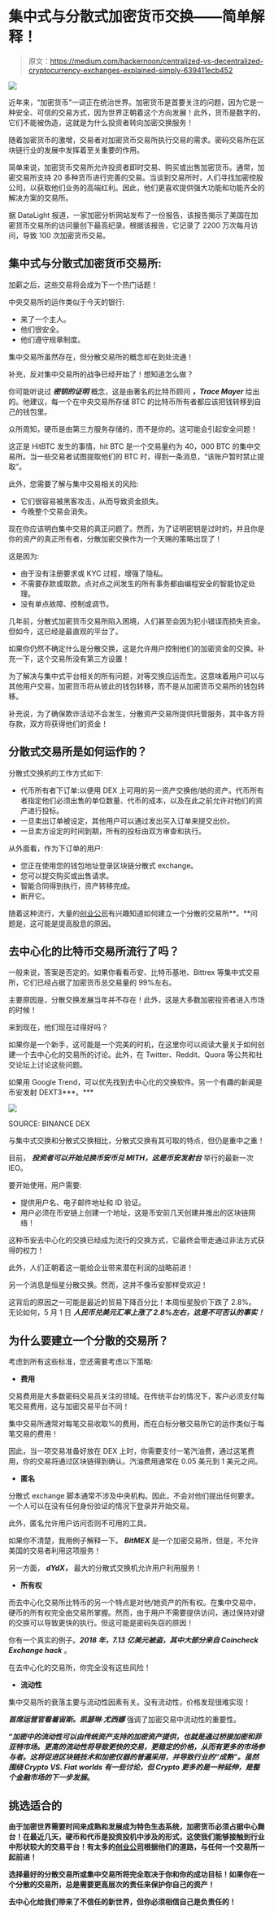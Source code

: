 # 集中式与分散式加密货币交换——简单解释！

> 原文：<https://medium.com/hackernoon/centralized-vs-decentralized-cryptocurrency-exchanges-explained-simply-639411ecb452>

![](img/a8319e998e5b2d859eccec244f231548.png)

近年来，“加密货币”一词正在统治世界。加密货币是首要关注的问题，因为它是一种安全、可信的交易方式，因为世界正朝着这个方向发展！此外，货币是数字的，它们不能被伪造，这就是为什么投资者转向加密交换服务！

随着加密货币的激增，交易者对加密货币交易所执行交易的需求。密码交易所在区块链行业的发展中发挥着至关重要的作用。

简单来说，加密货币交易所允许投资者即时交易、购买或出售加密货币。通常，加密交易所支持 20 多种货币进行完善的交易。当谈到交易所时，人们寻找加密控股公司，以获取他们业务的高端红利。因此，他们更喜欢提供强大功能和功能齐全的解决方案的交易所。

据 DataLight 报道，一家加密分析网站发布了一份报告，该报告揭示了美国在加密货币交易所的访问量创下最高纪录。根据该报告，它记录了 2200 万次每月访问，导致 100 次加密货币交易。

## 集中式与分散式加密货币交易所:

加薪之后，这些交易将会成为下一个热门话题！

中央交易所的运作类似于今天的银行:

*   来了一个主人。
*   他们很安全。
*   他们遵守规章制度。

集中交易所虽然存在，但分散交易所的概念却在到处流通！

补充，反对集中交易所的战争已经开始了！想知道怎么做？

你可能听说过 ***密钥的证明*** 概念，这是由著名的比特币顾问 ***，Trace Mayer*** 给出的。他建议，每一个在中央交易所存储 BTC 的比特币所有者都应该把钱转移到自己的钱包里。

众所周知，硬币是由第三方服务存储的，而不是你的。这可能会引起安全问题！

这正是 HitBTC 发生的事情，hit BTC 是一个交易量约为 40，000 BTC 的集中交易所。当一些交易者试图提取他们的 BTC 时，得到一条消息，“该账户暂时禁止提取”。

此外，您需要了解与集中交易相关的风险:

*   它们很容易被黑客攻击，从而导致资金损失。
*   今晚整个交易会消失。

现在你应该明白集中交易的真正问题了。然而，为了证明密钥是过时的，并且你是你的资产的真正所有者，分散加密交换作为一个天赐的策略出现了！

这是因为:

*   由于没有注册要求或 KYC 过程，增强了隐私。
*   不需要存款或取款。点对点之间发生的所有事务都由编程安全的智能协定处理。
*   没有单点故障、控制或调节。

几年前，分散式加密货币交易所陷入困境，人们甚至会因为犯小错误而损失资金。但如今，这已经是最直观的平台了。

如果你仍然不确定什么是分散交换，这是允许用户控制他们的加密资金的交换。补充一下，这个交易所没有第三方设置！

为了解决与集中式平台相关的所有问题，对等交换应运而生。这意味着用户可以与其他用户交易，加密货币将从彼此的钱包转移，而不是从加密货币交易所的钱包转移。

补充说，为了确保欺诈活动不会发生，分散资产交易所提供托管服务，其中各方将存款，双方将获得他们的资金！

## 分散式交易所是如何运作的？

分散式交换机的工作方式如下:

*   代币所有者下订单:以便用 DEX 上可用的另一资产交换他/她的资产。代币所有者指定他们必须出售的单位数量、代币的成本，以及在此之前允许对他们的资产进行投标。
*   一旦卖出订单被设定，其他用户可以通过发出买入订单来提交出价。
*   一旦卖方设定的时间到期，所有的投标由双方审查和执行。

从外面看，作为下订单的用户:

*   您正在使用您的钱包地址登录区块链分散式 exchange。
*   您可以提交购买或出售请求。
*   智能合同得到执行，资产转移完成。
*   断开它。

随着这种流行，大量的[创业公司](https://www.zabtechnologies.net/bitcoin-exchange-development-company)有兴趣知道如何建立一个分散的交易所**。**问题是，这可能是提高股息的原因。

## 去中心化的比特币交易所流行了吗？

一般来说，答案是否定的。如果你看看币安、比特币基地、Bittrex 等集中式交易所，它们已经占据了加密货币总交易量的 99%左右。

主要原因是，分散交换发展当年并不存在！此外，这是大多数加密投资者进入市场的时候！

来到现在，他们现在过得好吗？

如果你是一个新手，这可能是一个完美的时机，在这里你可以阅读大量关于如何创建一个去中心化的交易所的讨论。此外，在 Twitter、Reddit、Quora 等公共和社交论坛上讨论这些问题。

如果用 Google Trend，可以优先找到去中心化的交换软件。另一个有趣的新闻是币安发射 DEXT3***。***

![](img/1345a2e229efe65e62f026a1068c22b6.png)

SOURCE: BINANCE DEX

与集中式交换和分散式交换相比，分散式交换有其可取的特点，但仍是重中之重！

目前， ***投资者可以开始兑换币安币兑 MITH，这是币安发射台*** 举行的最新一次 IEO。

要开始使用，用户需要:

*   提供用户名、电子邮件地址和 ID 验证。
*   用户必须在币安链上创建一个地址，这是币安前几天创建并推出的区块链网络！

这种币安去中心化的交换已经成为流行的交换方式，它最终会带走通过非法方式获得的权力！

此外，人们正朝着这一能给企业带来潜在利润的战略前进！

另一个消息是恒星分散交换。然而，这并不像币安那样受欢迎！

这背后的原因之一可能是最近的贸易下降百分比！本周恒星股价下跌了 2.8%。 无论如何，5 月 1 日 ***人民币兑美元汇率上涨了 2.8%左右，这是不可否认的事实！***

## 为什么要建立一个分散的交易所？

考虑到所有这些标准，您还需要考虑以下策略:

*   **费用**

交易费用是大多数密码交易员关注的领域。在传统平台的情况下，客户必须支付每笔交易费用，这与加密交易平台不同！

集中交易所通常对每笔交易收取%的费用，而在白标分散交易所它的运作类似于每笔交易的费用！

因此，当一项交易准备好放在 DEX 上时，你需要支付一笔汽油费，通过这笔费用，你的交易将通过区块链得到确认。汽油费用通常在 0.05 美元到 1 美元之间。

*   **匿名**

分散式 exchange 脚本通常不涉及中央机构。因此，不会对他们提出任何要求。一个人可以在没有任何身份验证的情况下登录并开始交易。

此外，匿名允许用户访问否则不可用的工具。

如果你不清楚，我用例子解释一下。 ***BitMEX*** 是一个加密交易所，但是，不允许美国的交易者利用这项服务！

另一方面， ***dYdX，*** 最大的分散式交换机允许用户利用服务！

*   **所有权**

而去中心化交易所比特币的另一个特点是对他/她资产的所有权。在集中交易中，硬币的所有权完全由交易所掌握。然而，由于用户不需要提供访问，通过保持对键的交换可以导致更快的执行。但这可能是密码失窃的原因！

你有一个真实的例子。***2018 年，7.13 亿美元被盗，其中大部分来自 Coincheck Exchange hack*** 。

在去中心化的交易所，你完全没有这些风险！

*   **流动性**

集中交易所的衰落主要与流动性因素有关。没有流动性，价格发现很难实现！

***首席运营官看着宙斯。凯瑟琳·尤西娜*** 强调了加密交易中流动性的重要性。

**“***加密中的流动性可以由传统资产支持的加密资产提供，也就是通过桥接加密和菲亚特市场。更高的流动性将导致更快的交易，更稳定的价格，从而有更多的市场参与者。这将促进区块链技术和加密仪器的普遍采用，并导致行业的“成熟”。虽然围绕 Crypto VS. Fiat worlds 有一些讨论，但 Crypto 更多的是一种延伸，是整个金融市场的下一步发展***。**

## **挑选适合的**

**由于加密世界需要时间来成熟和发展成为特色生态系统，加密货币必须占据中心舞台！在最近几天，硬币和代币是投资投机中涉及的形式，这使我们能够接触到行业中形状较大的交易平台！有太多的[创业公司](https://www.zabtechnologies.net/bitcoin-exchange-development-company)根据他们的道路，与任何一个交易所一起前进！**

**选择最好的分散交易所或集中交易所将完全取决于你和你的成功目标！如果你在一个分散的交易所，总是需要更高层次的责任来保护你自己的资产！**

**去中心化给我们带来了不信任的新世界，但你必须相信自己是负责任的！**